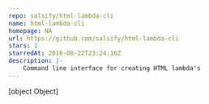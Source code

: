 ```yaml
---
repo: salsify/html-lambda-cli
name: html-lambda-cli
homepage: NA
url: https://github.com/salsify/html-lambda-cli
stars: 1
starredAt: 2016-08-22T23:24:16Z
description: |-
    Command line interface for creating HTML lambda's
---
```


[object Object]
